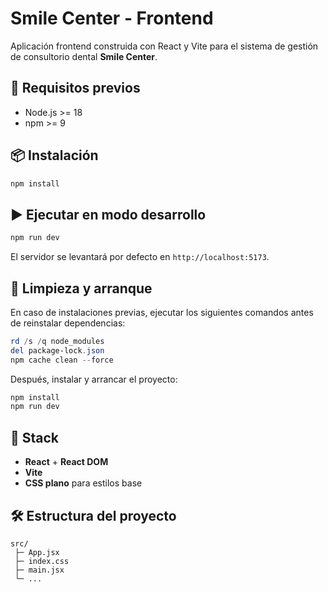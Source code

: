 # Smile Center - Frontend

Aplicación frontend construida con React y Vite para el sistema de gestión de consultorio dental **Smile Center**.

## 🚀 Requisitos previos
- Node.js >= 18
- npm >= 9

## 📦 Instalación
```bash
npm install
```

## ▶️ Ejecutar en modo desarrollo
```bash
npm run dev
```

El servidor se levantará por defecto en `http://localhost:5173`.

## 🔄 Limpieza y arranque
En caso de instalaciones previas, ejecutar los siguientes comandos antes de reinstalar dependencias:
```powershell
rd /s /q node_modules
del package-lock.json
npm cache clean --force
```
Después, instalar y arrancar el proyecto:
```bash
npm install
npm run dev
```

## 🧠 Stack
- **React** + **React DOM**
- **Vite**
- **CSS plano** para estilos base

## 🛠️ Estructura del proyecto
```
src/
 ├─ App.jsx
 ├─ index.css
 ├─ main.jsx
 └─ ...
```
